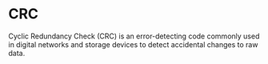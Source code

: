 # CRC
Cyclic Redundancy Check (CRC) is an error-detecting code commonly used in digital networks and storage devices to detect accidental changes to raw data. 
